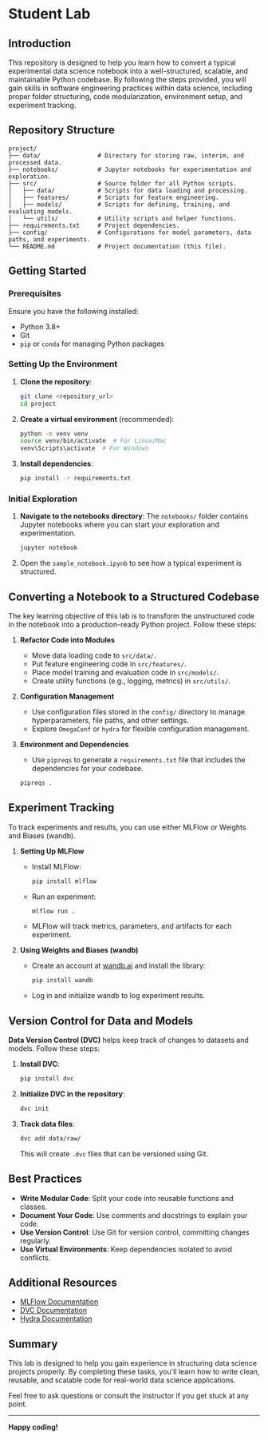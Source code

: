 # Student Lab

## Introduction
This repository is designed to help you learn how to convert a typical experimental data science notebook into a well-structured, scalable, and maintainable Python codebase. By following the steps provided, you will gain skills in software engineering practices within data science, including proper folder structuring, code modularization, environment setup, and experiment tracking.

## Repository Structure
```
project/
├── data/                # Directory for storing raw, interim, and processed data.
├── notebooks/           # Jupyter notebooks for experimentation and exploration.
├── src/                 # Source folder for all Python scripts.
│   ├── data/            # Scripts for data loading and processing.
│   ├── features/        # Scripts for feature engineering.
│   ├── models/          # Scripts for defining, training, and evaluating models.
│   └── utils/           # Utility scripts and helper functions.
├── requirements.txt     # Project dependencies.
├── config/              # Configurations for model parameters, data paths, and experiments.
└── README.md            # Project documentation (this file).
```

## Getting Started

### Prerequisites
Ensure you have the following installed:
- Python 3.8+
- Git
- `pip` or `conda` for managing Python packages

### Setting Up the Environment
1. **Clone the repository**:
   ```bash
   git clone <repository_url>
   cd project
   ```
2. **Create a virtual environment** (recommended):
   ```bash
   python -m venv venv
   source venv/bin/activate  # For Linux/Mac
   venv\Scripts\activate  # For Windows
   ```
3. **Install dependencies**:
   ```bash
   pip install -r requirements.txt
   ```

### Initial Exploration
1. **Navigate to the notebooks directory**:
   The `notebooks/` folder contains Jupyter notebooks where you can start your exploration and experimentation.
   ```bash
   jupyter notebook
   ```
2. Open the `sample_notebook.ipynb` to see how a typical experiment is structured.

## Converting a Notebook to a Structured Codebase
The key learning objective of this lab is to transform the unstructured code in the notebook into a production-ready Python project. Follow these steps:

1. **Refactor Code into Modules**
   - Move data loading code to `src/data/`.
   - Put feature engineering code in `src/features/`.
   - Place model training and evaluation code in `src/models/`.
   - Create utility functions (e.g., logging, metrics) in `src/utils/`.

2. **Configuration Management**
   - Use configuration files stored in the `config/` directory to manage hyperparameters, file paths, and other settings.
   - Explore `OmegaConf` or `hydra` for flexible configuration management.

3. **Environment and Dependencies**
   - Use `pipreqs` to generate a `requirements.txt` file that includes the dependencies for your codebase.
   ```bash
   pipreqs .
   ```

## Experiment Tracking
To track experiments and results, you can use either MLFlow or Weights and Biases (wandb).

1. **Setting Up MLFlow**
   - Install MLFlow:
     ```bash
     pip install mlflow
     ```
   - Run an experiment:
     ```bash
     mlflow run .
     ```
   - MLFlow will track metrics, parameters, and artifacts for each experiment.

2. **Using Weights and Biases (wandb)**
   - Create an account at [wandb.ai](https://wandb.ai) and install the library:
     ```bash
     pip install wandb
     ```
   - Log in and initialize wandb to log experiment results.

## Version Control for Data and Models
**Data Version Control (DVC)** helps keep track of changes to datasets and models. Follow these steps:
1. **Install DVC**:
   ```bash
   pip install dvc
   ```
2. **Initialize DVC in the repository**:
   ```bash
   dvc init
   ```
3. **Track data files**:
   ```bash
   dvc add data/raw/
   ```
   This will create `.dvc` files that can be versioned using Git.

## Best Practices
- **Write Modular Code**: Split your code into reusable functions and classes.
- **Document Your Code**: Use comments and docstrings to explain your code.
- **Use Version Control**: Use Git for version control, committing changes regularly.
- **Use Virtual Environments**: Keep dependencies isolated to avoid conflicts.

## Additional Resources
- [MLFlow Documentation](https://mlflow.org/docs/latest/index.html)
- [DVC Documentation](https://dvc.org/doc)
- [Hydra Documentation](https://hydra.cc/docs/intro/)

## Summary
This lab is designed to help you gain experience in structuring data science projects properly. By completing these tasks, you'll learn how to write clean, reusable, and scalable code for real-world data science applications.

Feel free to ask questions or consult the instructor if you get stuck at any point.

---
**Happy coding!**
